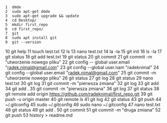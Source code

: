     1  dmde
    2  sudo apt-get dmde
    3  sudo apt-get upgrade && update
    4  cd Desktop/
    5  mkdir first_repo
    6  cd first_repo/
    7  git
    8  sudo apt install git
    9  git --version
   10  git help
   11  touch test.txt
   12  ls
   13  nano test.txt
   14  la -la
   15  git init
   16  ls -la
   17  git status
   18  git add test.txt 
   19  git status
   20  git commit
   21  git commit -m "utworzenie nowego pliku"
   22  git config -- global user.email "radek.nimal@gmail.com"
   23  git config --global user.nam "radeknimal"
   24  git config --global user.email "radek.nimal@gmail.com"
   25  git commit -m "utworzenie nowego pliku"
   26  git status
   27  git log
   28  git status
   29  nano test.txt
   30  git log
   31  git commit -m "pierwsza zmiana"
   32  git log
   33  git add
   34  git add .
   35  git commit -m "pierwsza zmiana"
   36  git log
   37  git status
   38  git remote add origin https://github.com/radeknimal/first_repo.git
   39  git push -u origin master
   40  git remote ls
   41  git log
   42  git status
   43  git push
   44  ~/.gitconfig
   45  sudo ~/.gitconfig
   46  sudo nano ~/.gitconfig
   47  nano test.txt 
   48  git status
   49  git add .
   50  git commit
   51  git commit -m "druga zmiana"
   52  git push
   53  history > readme.md

